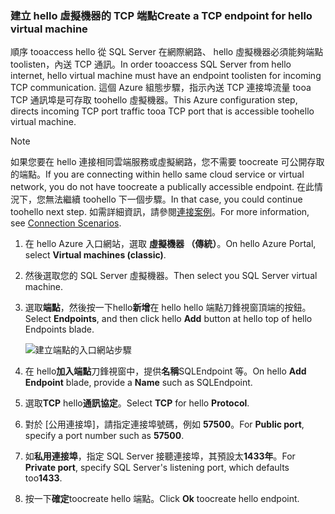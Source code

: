 ### <a name="create-a-tcp-endpoint-for-hello-virtual-machine"></a><span data-ttu-id="b3149-101">建立 hello 虛擬機器的 TCP 端點</span><span class="sxs-lookup"><span data-stu-id="b3149-101">Create a TCP endpoint for hello virtual machine</span></span>
<span data-ttu-id="b3149-102">順序 tooaccess hello 從 SQL Server 在網際網路、 hello 虛擬機器必須能夠端點 toolisten，內送 TCP 通訊。</span><span class="sxs-lookup"><span data-stu-id="b3149-102">In order tooaccess SQL Server from hello internet, hello virtual machine must have an endpoint toolisten for incoming TCP communication.</span></span> <span data-ttu-id="b3149-103">這個 Azure 組態步驟，指示內送 TCP 連接埠流量 tooa TCP 通訊埠是可存取 toohello 虛擬機器。</span><span class="sxs-lookup"><span data-stu-id="b3149-103">This Azure configuration step, directs incoming TCP port traffic tooa TCP port that is accessible toohello virtual machine.</span></span>

> [!NOTE]
> <span data-ttu-id="b3149-104">如果您要在 hello 連接相同雲端服務或虛擬網路，您不需要 toocreate 可公開存取的端點。</span><span class="sxs-lookup"><span data-stu-id="b3149-104">If you are connecting within hello same cloud service or virtual network, you do not have toocreate a publically accessible endpoint.</span></span> <span data-ttu-id="b3149-105">在此情況下，您無法繼續 toohello 下一個步驟。</span><span class="sxs-lookup"><span data-stu-id="b3149-105">In that case, you could continue toohello next step.</span></span> <span data-ttu-id="b3149-106">如需詳細資訊，請參閱[連接案例](../articles/virtual-machines/windows/sqlclassic/virtual-machines-windows-classic-sql-connect.md#connection-scenarios)。</span><span class="sxs-lookup"><span data-stu-id="b3149-106">For more information, see [Connection Scenarios](../articles/virtual-machines/windows/sqlclassic/virtual-machines-windows-classic-sql-connect.md#connection-scenarios).</span></span>
> 
> 

1. <span data-ttu-id="b3149-107">在 hello Azure 入口網站，選取 **虛擬機器 （傳統）**。</span><span class="sxs-lookup"><span data-stu-id="b3149-107">On hello Azure Portal, select **Virtual machines (classic)**.</span></span>
2. <span data-ttu-id="b3149-108">然後選取您的 SQL Server 虛擬機器。</span><span class="sxs-lookup"><span data-stu-id="b3149-108">Then select you SQL Server virtual machine.</span></span>
3. <span data-ttu-id="b3149-109">選取**端點**，然後按一下hello**新增**在 hello hello 端點刀鋒視窗頂端的按鈕。</span><span class="sxs-lookup"><span data-stu-id="b3149-109">Select **Endpoints**, and then click hello **Add** button at hello top of hello Endpoints blade.</span></span>
   
    ![建立端點的入口網站步驟](./media/virtual-machines-sql-server-connection-steps/portal-endpoint-creation.png)
4. <span data-ttu-id="b3149-111">在 hello**加入端點**刀鋒視窗中，提供**名稱**SQLEndpoint 等。</span><span class="sxs-lookup"><span data-stu-id="b3149-111">On hello **Add Endpoint** blade, provide a **Name** such as SQLEndpoint.</span></span>
5. <span data-ttu-id="b3149-112">選取**TCP** hello**通訊協定**。</span><span class="sxs-lookup"><span data-stu-id="b3149-112">Select **TCP** for hello **Protocol**.</span></span>
6. <span data-ttu-id="b3149-113">對於 [公用連接埠]，請指定連接埠號碼，例如 **57500**。</span><span class="sxs-lookup"><span data-stu-id="b3149-113">For **Public port**, specify a port number such as **57500**.</span></span>
7. <span data-ttu-id="b3149-114">如**私用連接埠**，指定 SQL Server 接聽連接埠，其預設太**1433年**。</span><span class="sxs-lookup"><span data-stu-id="b3149-114">For **Private port**, specify SQL Server's listening port, which defaults too**1433**.</span></span>
8. <span data-ttu-id="b3149-115">按一下**確定**toocreate hello 端點。</span><span class="sxs-lookup"><span data-stu-id="b3149-115">Click **Ok** toocreate hello endpoint.</span></span>

